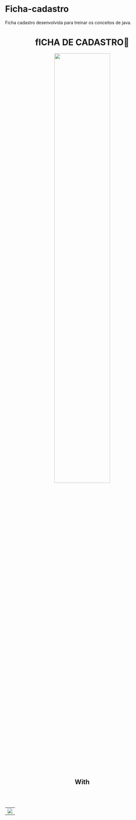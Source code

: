 # Ficha-cadastro
Ficha cadastro desenvolvida  para treinar os conceitos de java.

<h1  align="center">fICHA DE CADASTRO📑</H1>

  <div align="center">
<img src="https://media.giphy.com/media/eAhFeqhdwhoduvAbon/giphy.gif" style="width: 60%;">
 

</div>


<h2  align="center"> With <h2>
<br>
<table align="center" style=" width: 60%" >
  
     
<td align="center">
  <img  src="https://img.shields.io/badge/Java-5B4638?style=for-the-badge&logo=java&logoColor=white">
 
</table>

<br>
